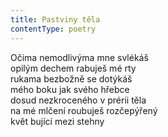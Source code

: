```yaml
---
title: Pastviny těla
contentType: poetry
---
```


<section>

Očima nemodlivýma mne svlékáš  
opilým dechem rabuješ mé rty  
rukama bezbožně se dotýkáš  
mého boku jak svého hřebce  
dosud nezkroceného v prérii těla  
na mé mlčení roubuješ rozčepýřený  
květ bující mezi stehny

</section>
